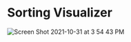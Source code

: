 # Sorting Visualizer

![Screen Shot 2021-10-31 at 3 54 43 PM](https://user-images.githubusercontent.com/57547638/139603924-93ac0653-9714-4567-b840-0c05716f387d.png)
